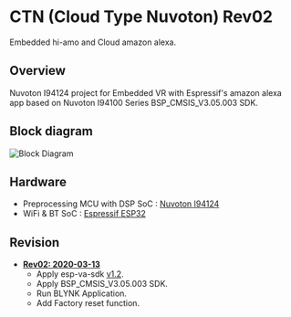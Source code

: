 # CTN (Cloud Type Nuvoton) Rev02
Embedded hi-amo and Cloud amazon alexa.

## Overview
Nuvoton I94124 project for Embedded VR with Espressif's amazon alexa app based on Nuvoton I94100 Series BSP_CMSIS_V3.05.003 SDK.


## Block diagram
![Block Diagram](https://user-images.githubusercontent.com/26864945/69035559-4bcdc400-0a27-11ea-9897-cf64581c2f14.png)


## Hardware
* Preprocessing MCU with DSP SoC : [Nuvoton I94124](http://www.nuvoton.com/hq/products/application-specific-socs/arm-based-audio/?__locale=en)
* WiFi & BT SoC : [Espressif ESP32](https://www.espressif.com/en/products/hardware/esp32/overview)


## Revision
* **[Rev02: 2020-03-13](https://github.com/luvinland/ctn-rev02-cloud-hi-amo)**
  * Apply esp-va-sdk [v1.2](https://github.com/espressif/esp-va-sdk/releases/tag/1.2).
  * Apply BSP_CMSIS_V3.05.003 SDK.
  * Run BLYNK Application.
  * Add Factory reset function.
